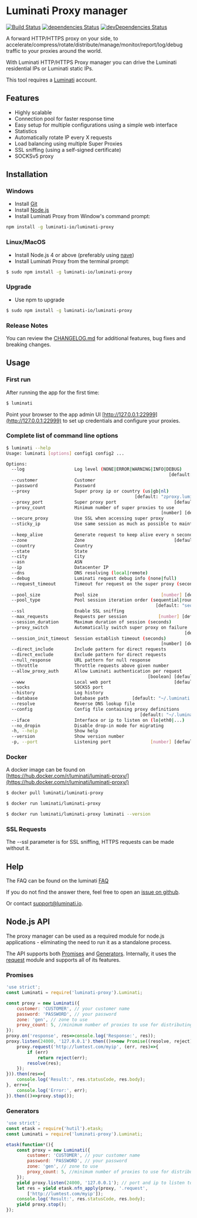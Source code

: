 # Luminati Proxy manager

[![Build Status](https://travis-ci.org/luminati-io/luminati-proxy.png)](https://travis-ci.org/luminati-io/luminati-proxy)
[![dependencies Status](https://david-dm.org/luminati-io/luminati-proxy/status.svg)](https://david-dm.org/luminati-io/luminati-proxy)
[![devDependencies Status](https://david-dm.org/luminati-io/luminati-proxy/dev-status.svg)](https://david-dm.org/luminati-io/luminati-proxy?type=dev)

A forward HTTP/HTTPS proxy on your side, to accelerate/compress/rotate/distribute/manage/monitor/report/log/debug traffic to your proxies around the world.

With Luminati HTTP/HTTPS Proxy manager you can drive the Luminati residential IPs or Luminati static IPs.

This tool requires a [Luminati](https://luminati.io/?cam=github-proxy) account.

## Features
- Highly scalable
- Connection pool for faster response time
- Easy setup for multiple configurations using a simple web interface
- Statistics
- Automatically rotate IP every X requests
- Load balancing using multiple Super Proxies
- SSL sniffing (using a self-signed certificate)
- SOCKSv5 proxy

## Installation

### Windows
- Install [Git](https://git-scm.com/download/win)
- Install [Node.js](https://nodejs.org/en/download/)
- Install Luminati Proxy from Window's command prompt:
```sh
npm install -g luminati-io/luminati-proxy
```

### Linux/MacOS
- Install Node.js 4 or above (preferably using
  [nave](https://github.com/isaacs/nave))
- Install Luminati Proxy from the terminal prompt:
```sh
$ sudo npm install -g luminati-io/luminati-proxy
```
### Upgrade
- Use npm to upgrade
```sh
$ sudo npm install -g luminati-io/luminati-proxy
```
### Release Notes

You can review the [CHANGELOG.md](CHANGELOG.md) for additional features, bug fixes and breaking changes.

## Usage

### First run
After running the app for the first time:
```sh
$ luminati
```
Point your browser to the app admin UI
[http://127.0.0.1:22999](http://127.0.0.1:22999) to set up credentials
and configure your proxies.

### Complete list of command line options
```sh
$ luminati --help
Usage: luminati [options] config1 config2 ...

Options:
  --log                   Log level (NONE|ERROR|WARNING|INFO|DEBUG)
                                                              [default: "ERROR"]
  --customer              Customer
  --password              Password
  --proxy                 Super proxy ip or country (us|gb|nl)
                                                 [default: "zproxy.luminati.io"]
  --proxy_port            Super proxy port                      [default: 22225]
  --proxy_count           Minimum number of super proxies to use
                                                           [number] [default: 1]
  --secure_proxy          Use SSL when accessing super proxy           [boolean]
  --sticky_ip             Use same session as much as possible to maintain IP
                                                                       [boolean]
  --keep_alive            Generate request to keep alive every n seconds[number]
  --zone                  Zone                                  [default: "gen"]
  --country               Country
  --state                 State
  --city                  City
  --asn                   ASN
  --ip                    Datacenter IP
  --dns                   DNS resolving (local|remote)
  --debug                 Luminati request debug info (none|full)
  --request_timeout       Timeout for request on the super proxy (seconds)
                                                                        [number]
  --pool_size             Pool size                        [number] [default: 3]
  --pool_type             Pool session iteration order (sequential|round-robin)
                                                         [default: "sequential"]
  --ssl                   Enable SSL sniffing                          [boolean]
  --max_requests          Requests per session            [number] [default: 50]
  --session_duration      Maximum duration of session (seconds)
  --proxy_switch          Automatically switch super proxy on failure
                                                                    [default: 5]
  --session_init_timeout  Session establish timeout (seconds)
                                                           [number] [default: 5]
  --direct_include        Include pattern for direct requests
  --direct_exclude        Exclude pattern for direct requests
  --null_response         URL pattern for null response
  --throttle              Throttle requests above given number          [number]
  --allow_proxy_auth      Allow Luminati authentication per request
                                                      [boolean] [default: false]
  --www                   Local web port                        [default: 22999]
  --socks                 SOCKS5 port
  --history               Log history                                  [boolean]
  --database              Database path         [default: "~/.luminati.sqlite3"]
  --resolve               Reverse DNS lookup file
  --config                Config file containing proxy definitions
                                                   [default: "~/.luminati.json"]
  --iface                 Interface or ip to listen on (lo|eth0|...)
  --no_dropin             Disable drop-in mode for migrating           [boolean]
  -h, --help              Show help                                    [boolean]
  --version               Show version number                          [boolean]
  -p, --port              Listening port               [number] [default: 24000]
```

### Docker

A docker image can be found on [https://hub.docker.com/r/luminati/luminati-proxy/](https://hub.docker.com/r/luminati/luminati-proxy/)

```sh
$ docker pull luminati/luminati-proxy

$ docker run luminati/luminati-proxy

$ docker run luminati/luminati-proxy luminati --version
```

### SSL Requests

The --ssl parameter is for SSL sniffing, HTTPS requests can be made without it.

## Help

The FAQ can be found on the luminati
[FAQ](https://luminati.io/faq#github-proxy)

If you do not find the answer there, feel free to open an
[issue on github](issues).

Or contact [support@luminati.io](mailto:support@luminati.io).

## Node.js API

The proxy manager can be used as a required module for node.js applications - eliminating the need to run it as a standalone process.

The API supports both [Promises](https://www.promisejs.org/) and [Generators](https://www.promisejs.org/generators/). Internally, it uses the [request](https://github.com/request/request) module and supports all of its features.

### Promises
```js
'use strict';
const Luminati = require('luminati-proxy').Luminati;

const proxy = new Luminati({
    customer: 'CUSTOMER', // your customer name
    password: 'PASSWORD', // your password
    zone: 'gen', // zone to use
    proxy_count: 5, //minimum number of proxies to use for distributing requests
});
proxy.on('response', res=>console.log('Response:', res));
proxy.listen(24000, '127.0.0.1').then(()=>new Promise((resolve, reject)=>{
    proxy.request('http://lumtest.com/myip', (err, res)=>{
        if (err)
            return reject(err);
        resolve(res);
    });
})).then(res=>{
    console.log('Result:', res.statusCode, res.body);
}, err=>{
    console.log('Error:', err);
}).then(()=>proxy.stop());
```

### Generators
```js
'use strict';
const etask = require('hutil').etask;
const Luminati = require('luminati-proxy').Luminati;

etask(function*(){
    const proxy = new Luminati({
        customer: 'CUSTOMER', // your customer name
        password: 'PASSWORD', // your password
        zone: 'gen', // zone to use
        proxy_count: 5, //minimum number of proxies to use for distributing requests
    });
    yield proxy.listen(24000, '127.0.0.1'); // port and ip to listen to
    let res = yield etask.nfn_apply(proxy, '.request',
        ['http://lumtest.com/myip']);
    console.log('Result:', res.statusCode, res.body);
    yield proxy.stop();
});
```
